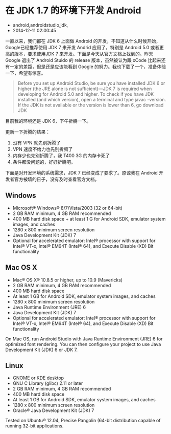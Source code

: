 # 在 JDK 1.7 的环境下开发 Android
- android,androidstudio,jdk,
- 2014-12-11 02:00:45


一直以来，我们都在 JDK 6 上面做 Android 的开发，不知道从什么时候开始，Google已经推荐使用 JDK 7 来开发 Andrid 应用了，特别是 Android 5.0 或者更高的版本，要求使用JDK 7 来开发。下面是今天从官方文档上找到的。昨天 Google 退出了 Android Stuido 的 release 版本，虽然被认为跟 xCode 比起来还有一定的差距，但是还是应该能看到 Google 的努力。我也下载了一个，准备体验一下，希望有惊喜。 



> Before you set up Android Studio, be sure you have installed JDK 6 or higher (the JRE alone is not sufficient)—JDK 7 is required when developing for Android 5.0 and higher. To check if you have JDK installed (and which version), open a terminal and type javac -version. If the JDK is not available or the version is lower than 6, go download JDK

目前我的环境还是 JDK 6，下午折腾一下。

更新一下折腾的结果：
1. 没有 VPN 就先别折腾了
2. VPN 速度不给力也先别折腾了
3. 内存少也先别折腾了，我 T400 3G 的内存卡死了
4. 条件都没问题的，好好折腾吧。

下面是对开发环境的系统需求，JDK 7 已经变成了要求了。原谅我在 Android 开发者官方被墙的日子，没有及时查看官方文档。

## Windows

- Microsoft® Windows® 8/7/Vista/2003 (32 or 64-bit)
- 2 GB RAM minimum, 4 GB RAM recommended
- 400 MB hard disk space + at least 1 G for Android SDK, emulator system images, and caches
- 1280 x 800 minimum screen resolution
- Java Development Kit (JDK) 7
- Optional for accelerated emulator: Intel® processor with support for Intel® VT-x, Intel® EM64T (Intel® 64), and Execute Disable (XD) Bit functionality

## Mac OS X

- Mac® OS X® 10.8.5 or higher, up to 10.9 (Mavericks)
- 2 GB RAM minimum, 4 GB RAM recommended
- 400 MB hard disk space
- At least 1 GB for Android SDK, emulator system images, and caches
- 1280 x 800 minimum screen resolution
- Java Runtime Environment (JRE) 6
- Java Development Kit (JDK) 7
- Optional for accelerated emulator: Intel® processor with support for Intel® VT-x, Intel® EM64T (Intel® 64), and Execute Disable (XD) Bit functionality

On Mac OS, run Android Studio with Java Runtime Environment (JRE) 6 for optimized font rendering. You can then configure your project to use Java Development Kit (JDK) 6 or JDK 7.

## Linux

- GNOME or KDE desktop
- GNU C Library (glibc) 2.11 or later
- 2 GB RAM minimum, 4 GB RAM recommended
- 400 MB hard disk space
- At least 1 GB for Android SDK, emulator system images, and caches
- 1280 x 800 minimum screen resolution
- Oracle® Java Development Kit (JDK) 7

Tested on Ubuntu® 12.04, Precise Pangolin (64-bit distribution capable of running 32-bit applications.

